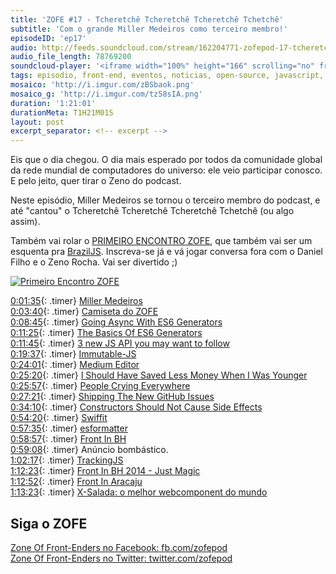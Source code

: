 ```yaml
---
title: 'ZOFE #17 - Tcheretchê Tcheretchê Tcheretchê Tchetchê'
subtitle: 'Com o grande Miller Medeiros como terceiro membro!'
episodeID: 'ep17'
audio: http://feeds.soundcloud.com/stream/162204771-zofepod-17-tcheretche-tcheretche-tcheretche-tchetche
audio_file_length: 78769200
soundcloud-player: '<iframe width="100%" height="166" scrolling="no" frameborder="no" src="https://w.soundcloud.com/player/?url=https%3A//api.soundcloud.com/tracks/162204771%3Fsecret_token%3Ds-WVmpl&amp;color=ff5500&amp;auto_play=false&amp;hide_related=false&amp;show_comments=true&amp;show_user=true&amp;show_reposts=false"></iframe>'
tags: episodio, front-end, eventos, noticias, open-source, javascript, miller medeiros
mosaico: 'http://i.imgur.com/zBSbaok.png'
mosaico_g: 'http://i.imgur.com/tz58sIA.png'
duration: '1:21:01'
durationMeta: T1H21M01S
layout: post
excerpt_separator: <!-- excerpt -->
---
```



Eis que o dia chegou. O dia mais esperado por todos da comunidade global da rede mundial de computadores do universo: ele veio participar conosco. E pelo jeito, quer tirar o Zeno do podcast.

Neste episódio, Miller Medeiros se tornou o terceiro membro do podcast, e até "cantou" o Tcheretchê Tcheretchê Tcheretchê Tchetchê (ou algo assim).
<!-- excerpt -->

Também vai rolar o [PRIMEIRO ENCONTRO ZOFE](http://www.eventick.com.br/encontro-zofe-2014), que também vai ser um esquenta pra [BrazilJS](http://braziljs.com.br). Inscreva-se já e vá jogar conversa fora com o Daniel Filho e o Zeno Rocha. Vai ser divertido ;)

<a href="http://www.eventick.com.br/encontro-zofe-2014"><img src="http://i.imgur.com/lRfMxiS.png" alt="Primeiro Encontro ZOFE"></a>

[0:01:35](#t=0:01:35){: .timer} [Miller Medeiros](https://twitter.com/millermedeiros)<br>
[0:03:40](#t=0:03:40){: .timer} [Camiseta do ZOFE](https://cottonbureau.com/products/zone-of-front-enders)<br>
[0:08:45](#t=0:08:45){: .timer} [Going Async With ES6 Generators](http://davidwalsh.name/async-generators)<br>
[0:11:25](#t=0:11:25){: .timer} [The Basics Of ES6 Generators](http://davidwalsh.name/es6-generators/)<br>
[0:11:45](#t=0:11:45){: .timer} [3 new JS API you may want to follow](http://www.sitepoint.com/3-new-javascript-apis-may-want-follow/)<br>
[0:19:37](#t=0:19:37){: .timer} [Immutable-JS](https://github.com/facebook/immutable-js)<br>
[0:24:01](#t=0:24:01){: .timer} [Medium Editor](https://github.com/daviferreira/medium-editor)<br>
[0:25:20](#t=0:25:20){: .timer} [I Should Have Saved Less Money When I Was Younger](https://medium.com/@millermedeiros/i-should-have-saved-less-money-when-i-was-younger-b48c2af99464)<br>
[0:25:57](#t=0:25:57){: .timer} [People Crying Everywhere](https://medium.com/this-happened-to-me/people-crying-everywhere-f21b37866a9a)<br>
[0:27:21](#t=0:27:21){: .timer} [Shipping The New GitHub Issues](http://markdotto.com/2014/08/04/shipping-the-new-github-issues/)<br>
[0:34:10](#t=0:34:10){: .timer} [Constructors Should Not Cause Side Effects](http://blog.millermedeiros.com/constructors-should-not-cause-side-effects/)<br>
[0:54:20](#t=0:54:20){: .timer} [Swiffit](http://swffit.millermedeiros.com/)<br>
[0:57:35](#t=0:57:35){: .timer} [esformatter](https://github.com/millermedeiros/esformatter)<br>
[0:58:57](#t=0:58:57){: .timer} [Front In BH](http://frontinbh.com.br/2014/)<br>
[0:59:08](#t=0:59:08){: .timer} Anúncio bombástico.<br>
[1:02:17](#t=1:02:17){: .timer} [TrackingJS](http://trackingjs.com)<br>
[1:12:23](#t=1:12:23){: .timer} [Front In BH 2014 - Just Magic](http://blog.eventick.com.br/front-in-bh-2014-just-magic/)<br>
[1:12:52](#t=1:12:52){: .timer} [Front In Aracaju](http://www.frontinaracaju.com.br/)<br>
[1:13:23](#t=1:13:23){: .timer} [X-Salada: o melhor webcomponent do mundo](https://github.com/danielfilho/x-salada)<br>


## Siga o ZOFE

[Zone Of Front-Enders no Facebook: fb.com/zofepod](http://fb.com/zofepod/ "ZOFE no Facebook: fb.com/zofepod")<br>
[Zone Of Front-Enders no Twitter: twitter.com/zofepod](http://twitter.com/zofepod/ "ZOFE no Twitter")<br>
